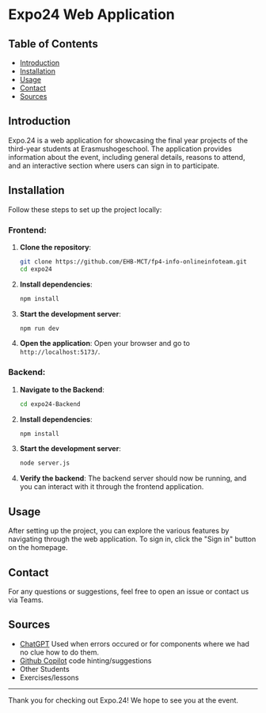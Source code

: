 # Expo24 Web Application

## Table of Contents

- [Introduction](#introduction)
- [Installation](#installation)
- [Usage](#usage)
- [Contact](#contact)
- [Sources](#sources)

## Introduction

Expo.24 is a web application for showcasing the final year projects of the third-year students at Erasmushogeschool. The application provides information about the event, including general details, reasons to attend, and an interactive section where users can sign in to participate.

## Installation

Follow these steps to set up the project locally:

### Frontend:

1. **Clone the repository**:
    ```sh
    git clone https://github.com/EHB-MCT/fp4-info-onlineinfoteam.git
    cd expo24
    ```

2. **Install dependencies**:
    ```sh
    npm install
    ```

3. **Start the development server**:
    ```sh
    npm run dev
    ```

4. **Open the application**:
    Open your browser and go to `http://localhost:5173/`.

### Backend:

1. **Navigate to the Backend**:
    ```sh
    cd expo24-Backend
    ```

2. **Install dependencies**:
    ```sh
    npm install
    ```

3. **Start the development server**:
    ```sh
    node server.js
    ```

4. **Verify the backend**:
    The backend server should now be running, and you can interact with it through the frontend application.

## Usage

After setting up the project, you can explore the various features by navigating through the web application. To sign in, click the "Sign in" button on the homepage.

## Contact

For any questions or suggestions, feel free to open an issue or contact us via Teams.

## Sources

- [ChatGPT](https://chatgpt.com/) Used when errors occured or for components where we had no clue how to do them.
- [Github Copilot](https://github.com/features/copilot) code hinting/suggestions
- Other Students
- Exercises/lessons

---

Thank you for checking out Expo.24! We hope to see you at the event.
